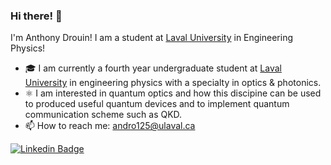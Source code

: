 ### Hi there! 👋 

I'm Anthony Drouin! I am a student at [Laval University](https://www.ulaval.ca/en) in Engineering Physics!

- 🎓 I am currently a fourth year undergraduate student at [Laval University](https://www.ulaval.ca/en) in engineering physics with a specialty in optics & photonics. 
- ⚛️ I am interested in quantum optics and how this discipine can be used to produced useful quantum devices and to implement quantum communication scheme such as QKD.
- 📫 How to reach me: andro125@ulaval.ca

[![Linkedin Badge](https://img.shields.io/badge/-Anthony_Drouin-blue?style=flat&logo=Linkedin&logoColor=white)](https://www.linkedin.com/in/anthony-drouin-814898212/)
